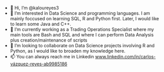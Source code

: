 - 👋 Hi, I’m @kaloureyes3
- 👀 I’m interested in Data Science and programming languages. I am mainly foccused on learning SQL, R and Python first. Later, I would like to learn some Java and C++.
- 🌱 I’m currently working as a Trading Operations Specialist where my main tools are Bash and SQL and where I can perform Data Analysis plus creation/maintenance of scripts
- 💞️ I’m looking to collaborate on Data Science projects involving R and Python, as I would like to broaden my knowledge here.
- 📫 You can always reach me in Linkedin www.linkedin.com/in/carlos-vázquez-reyes-ab9985186 

<!---
kaloureyes3/kaloureyes3 is a ✨ special ✨ repository because its `README.md` (this file) appears on your GitHub profile.
You can click the Preview link to take a look at your changes.
--->

